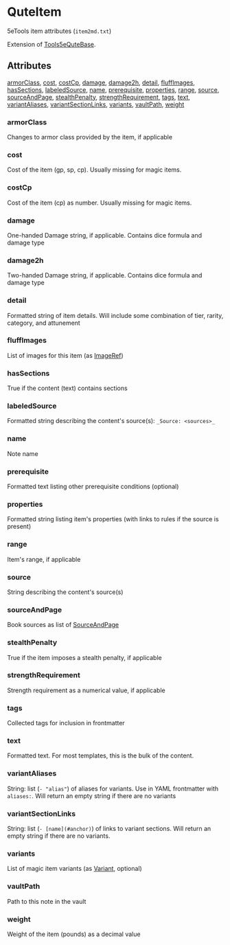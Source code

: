 # QuteItem

5eTools item attributes (`item2md.txt`)

Extension of [Tools5eQuteBase](../Tools5eQuteBase.md).

## Attributes

[armorClass](#armorclass), [cost](#cost), [costCp](#costcp), [damage](#damage), [damage2h](#damage2h), [detail](#detail), [fluffImages](#fluffimages), [hasSections](#hassections), [labeledSource](#labeledsource), [name](#name), [prerequisite](#prerequisite), [properties](#properties), [range](#range), [source](#source), [sourceAndPage](#sourceandpage), [stealthPenalty](#stealthpenalty), [strengthRequirement](#strengthrequirement), [tags](#tags), [text](#text), [variantAliases](#variantaliases), [variantSectionLinks](#variantsectionlinks), [variants](#variants), [vaultPath](#vaultpath), [weight](#weight)


### armorClass

Changes to armor class provided by the item, if applicable

### cost

Cost of the item (gp, sp, cp). Usually missing for magic items.

### costCp

Cost of the item (cp) as number. Usually missing for magic items.

### damage

One-handed Damage string, if applicable. Contains dice formula and damage type

### damage2h

Two-handed Damage string, if applicable. Contains dice formula and damage type

### detail

Formatted string of item details. Will include some combination of tier, rarity, category, and attunement

### fluffImages

List of images for this item (as [ImageRef](../../ImageRef.md))

### hasSections

True if the content (text) contains sections

### labeledSource

Formatted string describing the content's source(s): `_Source: <sources>_`

### name

Note name

### prerequisite

Formatted text listing other prerequisite conditions (optional)

### properties

Formatted string listing item's properties (with links to rules if the source is present)

### range

Item's range, if applicable

### source

String describing the content's source(s)

### sourceAndPage

Book sources as list of [SourceAndPage](../../SourceAndPage.md)

### stealthPenalty

True if the item imposes a stealth penalty, if applicable

### strengthRequirement

Strength requirement as a numerical value, if applicable

### tags

Collected tags for inclusion in frontmatter

### text

Formatted text. For most templates, this is the bulk of the content.

### variantAliases

String: list (`- "alias"`) of aliases for variants. Use in YAML frontmatter with `aliases:`. Will return an empty string if there are no variants

### variantSectionLinks

String: list (`- [name](#anchor)`) of links to variant sections. Will return an empty string if there are no variants.

### variants

List of magic item variants (as [Variant](Variant.md), optional)

### vaultPath

Path to this note in the vault

### weight

Weight of the item (pounds) as a decimal value
